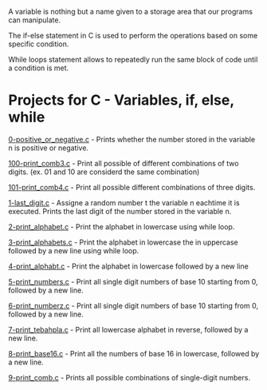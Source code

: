 A variable is nothing but a name given to a storage area that our programs can manipulate.

The if-else statement in C is used to perform the operations based on some specific condition.

While loops statement allows to repeatedly run the same block of code until a condition is met.

# Projects for C - Variables, if, else, while

[0-positive_or_negative.c](https://github.com/endritNovaku/holbertonschool-low_level_programming/blob/master/0x01-variables_if_else_while/0-positive_or_negative.c) - Prints whether the number stored in the variable n is positive or negative.

[100-print_comb3.c](https://github.com/endritNovaku/holbertonschool-low_level_programming/blob/master/0x01-variables_if_else_while/100-print_comb3.c) - Print all possible of different combinations of two digits. (ex. 01 and 10 are considerd the same combination)

[101-print_comb4.c](https://github.com/endritNovaku/holbertonschool-low_level_programming/blob/master/0x01-variables_if_else_while/101-print_comb4.c) - Print all possible different combinations of three digits.

[1-last_digit.c](https://github.com/endritNovaku/holbertonschool-low_level_programming/blob/master/0x01-variables_if_else_while/1-last_digit.c) - Assigne a random number t the variable n eachtime it is executed. Prints the last digit of the number stored in the variable n.

[2-print_alphabet.c](https://github.com/endritNovaku/holbertonschool-low_level_programming/blob/master/0x01-variables_if_else_while/2-print_alphabet.c) - Print the alphabet in lowercase using while loop.

[3-print_alphabets.c](https://github.com/endritNovaku/holbertonschool-low_level_programming/blob/master/0x01-variables_if_else_while/3-print_alphabets.c) - Print the alphabet in lowercase the in uppercase followed by a new line using while loop.

[4-print_alphabt.c](https://github.com/endritNovaku/holbertonschool-low_level_programming/blob/master/0x01-variables_if_else_while/4-print_alphabt.c) - Print the alphabet in lowercase followed by a new line

[5-print_numbers.c](https://github.com/endritNovaku/holbertonschool-low_level_programming/blob/master/0x01-variables_if_else_while/5-print_numbers.c) - Print all single digit numbers of base 10 starting from 0, followed by a new line.

[6-print_numberz.c](https://github.com/endritNovaku/holbertonschool-low_level_programming/blob/master/0x01-variables_if_else_while/6-print_numberz.c) - Print all single digit numbers of base 10 starting from 0, followed by a new line.

[7-print_tebahpla.c](https://github.com/endritNovaku/holbertonschool-low_level_programming/blob/master/0x01-variables_if_else_while/7-print_tebahpla.c) - Print all lowercase alphabet in reverse, followed by a new line.

[8-print_base16.c](https://github.com/endritNovaku/holbertonschool-low_level_programming/blob/master/0x01-variables_if_else_while/8-print_base16.c) - Print all the numbers of base 16 in lowercase, followed by a new line.

[9-print_comb.c](https://github.com/endritNovaku/holbertonschool-low_level_programming/blob/master/0x01-variables_if_else_while/9-print_comb.c) - Prints all possible combinations of single-digit numbers.
